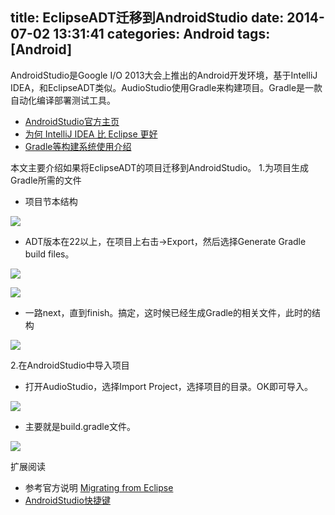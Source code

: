 title: EclipseADT迁移到AndroidStudio
date: 2014-07-02 13:31:41
categories: Android
tags: [Android]
---
AndroidStudio是Google I/O 2013大会上推出的Android开发环境，基于IntelliJ IDEA，和EclipseADT类似。AudioStudio使用Gradle来构建项目。Gradle是一款自动化编译部署测试工具。
- [AndroidStudio官方主页](http://developer.android.com/sdk/installing/studio.html)
- [为何 IntelliJ IDEA 比 Eclipse 更好](http://www.oschina.net/news/26929/why-intellij-is-better-than-eclipse)
- [Gradle等构建系统使用介绍](http://www.ibm.com/developerworks/cn/opensource/os-cn-gradle/)

本文主要介绍如果将EclipseADT的项目迁移到AndroidStudio。
1.为项目生成Gradle所需的文件
- 项目节本结构

![](https://github.com/zt1991616/blog/raw/master/Image/14070201.png)
- ADT版本在22以上，在项目上右击->Export，然后选择Generate Gradle build files。

![](https://github.com/zt1991616/blog/raw/master/Image/14070202.png)

![](https://github.com/zt1991616/blog/raw/master/Image/14070203.png)

- 一路next，直到finish。搞定，这时候已经生成Gradle的相关文件，此时的结构

![](https://github.com/zt1991616/blog/raw/master/Image/14070204.png)

2.在AndroidStudio中导入项目
- 打开AudioStudio，选择Import Project，选择项目的目录。OK即可导入。

![](https://github.com/zt1991616/blog/raw/master/Image/14070205.png)

- 主要就是build.gradle文件。

![](https://github.com/zt1991616/blog/raw/master/Image/14070206.png)

扩展阅读
- 参考官方说明 [Migrating from Eclipse](http://developer.android.com/sdk/installing/migrate.html)
- [AndroidStudio快捷键](http://www.android-studio.org/index.php/docs/experience/142-androidstudio-shortcut-keys)